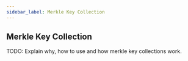 ```yaml
---
sidebar_label: Merkle Key Collection
---
```


## Merkle Key Collection

TODO: Explain why, how to use and how merkle key collections work.